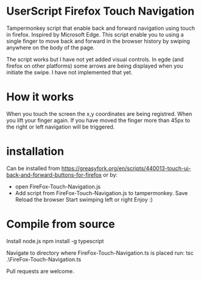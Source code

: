 # UserScript Firefox Touch Navigation
Tampermonkey script that enable back and forward navigation using touch in firefox. Inspired by Microsoft Edge.
This script enable you to using a single finger to move back and forward in the browser history by swiping anywhere on the body of the page.

The script works but I have not yet added visual controls. In egde (and firefox on other platforms) some arrows are being displayed when you initiate the swipe. I have not implemented that yet.

How it works
=============
When you touch the screen the x,y coordinates are being registred. When you lift your finger again. If you have moved the finger more than 45px to the right or left navigation will be triggered.

installation
=============
Can be installed from https://greasyfork.org/en/scripts/440013-touch-ui-back-and-forward-buttons-for-firefox
or by:

- open FireFox-Touch-Navigation.js
- Add script from FireFox-Touch-Navigation.js to tampermonkey.
Save
Reload the browser
Start swimping left or right
Enjoy :)

Compile from source
===================
Install node.js
npm install -g typescript

Navigate to directory where FireFox-Touch-Navigation.ts is placed
run: tsc .\FireFox-Touch-Navigation.ts

Pull requests are welcome. 
